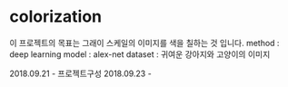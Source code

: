 # colorization 
이 프로젝트의 목표는 그래이 스케일의 이미지를 색을 칠하는 것 입니다.
method : deep learning
model : alex-net
dataset : 귀여운 강아지와 고양이의 이미지

2018.09.21 - 프로젝트구성
2018.09.23 -